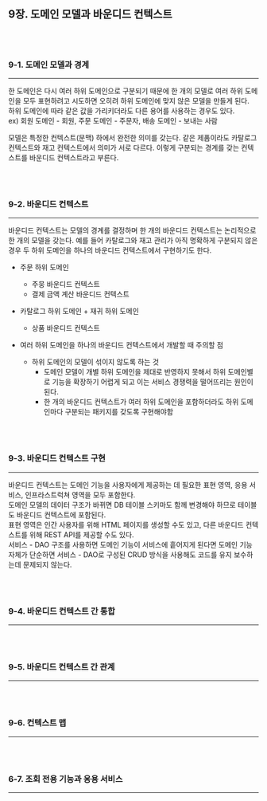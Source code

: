 ## 9장. 도메인 모델과 바운디드 컨텍스트 

<br>
<br>

### 9-1. 도메인 모델과 경계
***
한 도메인은 다시 여러 하위 도메인으로 구분되기 때문에 한 개의 모델로 여러 하위 도메인을 모두 표현하려고 시도하면 오히려 하위 도메인에 맞지 않은 모델을 만들게 된다.    
하위 도메인에 따라 같은 값을 가리키더라도 다른 용어를 사용하는 경우도 있다.   
ex) 회원 도메인 - 회원, 주문 도메인 - 주문자, 배송 도메인 - 보내는 사람   
   
   모델은 특정한 컨텍스트(문맥) 하에서 완전한 의미를 갖는다. 같은 제품이라도 카탈로그 컨텍스트와 재고 컨텍스트에서 의미가 서로 다르다. 이렇게 구분되는 경계를 갖는 컨텍스트를 바운디드 컨텍스트라고 부른다.

<br>
<br>

### 9-2. 바운디드 컨텍스트
***
바운디드 컨텍스트는 모델의 경계를 결정하며 한 개의 바운디드 컨텍스트는 논리적으로 한 개의 모델을 갖는다. 예를 들어 카탈로그와 재고 관리가 아직 명확하게 구분되지 않은 경우 두 하위 도메인을 하나의 바운디드 컨텍스트에서 구현하기도 한다.   
  


- 주문 하위 도메인
  - 주뭉 바운디드 컨텍스트
  - 결제 금액 계산 바운디드 컨텍스트

- 카탈로그 하위 도메인 + 재귀 하위 도메인
  - 상품 바운디드 컨텍스트


  
- 여러 하위 도메인을 하나의 바운디드 컨텍스트에서 개발할 때 주의할 점
  - 하위 도메인의 모델이 섞이지 않도록 하는 것
    - 도메인 모델이 개별 하위 도메인을 제대로 반영하지 못해서 하위 도메인별로 기능을 확장하기 어렵게 되고 이는 서비스 경쟁력을 떨어뜨리는 원인이 된다. 
    - 한 개의 바운디드 컨텍스트가 여러 하위 도메인을 포함하더라도 하위 도메인마다 구분되는 패키지를 갖도록 구현해야함


<br>
<br>


### 9-3. 바운디드 컨텍스트 구현
***
바운디드 컨텍스트는 도메인 기능을 사용자에게 제공하는 데 필요한 표현 영역, 응용 서비스, 인프라스트럭쳐 영역을 모두 포함한다.   
도메인 모델의 데이터 구조가 바뀌면 DB 테이블 스키마도 함께 변경해야 하므로 테이블도 바운디드 컨텍스트에 포함된다.   
표현 영역은 인간 사용자를 위해 HTML 페이지를 생성할 수도 있고, 다른 바운디드 컨텍스트를 위해 REST API를 제공할 수도 있다.   
서비스 - DAO 구조를 사용하면 도메인 기능이 서비스에 흩어지게 된다면 도메인 기능 자체가 단순하면 서비스 - DAO로 구성된 CRUD 방식을 사용해도 코드를 유지 보수하는데 문제되지 않는다. 
  


<br>
<br>

### 9-4. 바운디드 컨텍스트 간 통합
***



<br>
<br>


### 9-5. 바운디드 컨텍스트 간 관계
***


<br>
<br>



### 9-6. 컨텍스트 맵
***

  
  


<br>
<br>



### 6-7. 조회 전용 기능과 응용 서비스
***

<br>
<br>